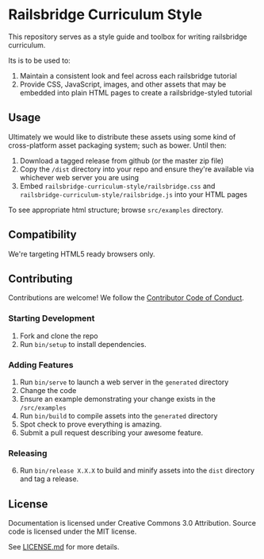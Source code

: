 # Railsbridge Curriculum Style

This repository serves as a style guide and toolbox for writing railsbridge
curriculum.

Its is to be used to:

1. Maintain a consistent look and feel across each railsbridge tutorial
2. Provide CSS, JavaScript, images, and other assets that may be embedded into
   plain HTML pages to create a railsbridge-styled tutorial

## Usage

Ultimately we would like to distribute these assets using some kind of
cross-platform asset packaging system; such as bower. Until then:

1. Download a tagged release from github (or the master zip file)
2. Copy the `/dist` directory into your repo and ensure they're available via
   whichever web server you are using
3. Embed `railsbridge-curriculum-style/railsbridge.css` and
   `railsbridge-curriculum-style/railsbridge.js` into your HTML pages

To see appropriate html structure; browse `src/examples` directory.

## Compatibility

We're targeting HTML5 ready browsers only.

## Contributing

Contributions are welcome! We follow the [Contributor Code of
Conduct](CODE_OF_CONDUCT.md).

### Starting Development

1. Fork and clone the repo
1. Run `bin/setup` to install dependencies.

### Adding Features
1. Run `bin/serve` to launch a web server in the `generated` directory
1. Change the code
1. Ensure an example demonstrating your change exists in the `/src/examples`
1. Run `bin/build` to compile assets into the `generated` directory
1. Spot check to prove everything is amazing.
1. Submit a pull request describing your awesome feature.

### Releasing

6. Run `bin/release X.X.X` to build and minify assets into the `dist` directory
   and tag a release.


## License

Documentation is licensed under Creative Commons 3.0 Attribution.
Source code is licensed under the MIT license.

See [LICENSE.md](LICENSE.md) for more details.
